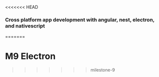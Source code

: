 <<<<<<< HEAD
### Cross platform app development with angular, nest, electron, and nativescript
=======
# M9 Electron
>>>>>>> milestone-9
